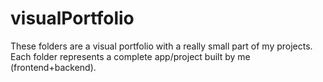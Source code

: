 # visualPortfolio
These folders are a visual portfolio with a really small part of my projects. Each folder represents a complete app/project built by me (frontend+backend).
